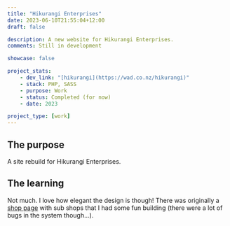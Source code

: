 ```yaml
---
title: "Hikurangi Enterprises"
date: 2023-06-10T21:55:04+12:00
draft: false

description: A new website for Hikurangi Enterprises.
comments: Still in development

showcase: false

project_stats:
    - dev_link: "[hikurangi](https://wad.co.nz/hikurangi)"
    - stack: PHP, SASS
    - purpose: Work
    - status: Completed (for now)
    - date: 2023

project_type: [work]
---
```

## The purpose

A site rebuild for Hikurangi Enterprises.

## The learning

Not much. I love how elegant the design is though! There was originally a [shop page](https://www.wad.co.nz/hikurangi/shop) with sub shops that I had some fun building (there were a lot of bugs in the system though...).